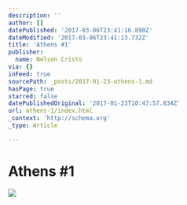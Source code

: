```yaml
---
description: ''
author: []
datePublished: '2017-03-06T23:41:16.890Z'
dateModified: '2017-03-06T23:41:13.732Z'
title: 'Athens #1'
publisher:
  name: Nelson Cristo
via: {}
inFeed: true
sourcePath: _posts/2017-01-23-athens-1.md
hasPage: true
starred: false
datePublishedOriginal: '2017-01-23T10:47:57.834Z'
url: athens-1/index.html
_context: 'http://schema.org'
_type: Article

---
```

# Athens \#1
![](https://the-grid-user-content.s3-us-west-2.amazonaws.com/f9352dc2-19f7-4237-a557-6f596a5ee003.jpg)